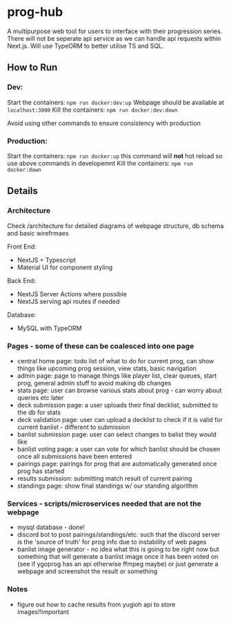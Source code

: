 # prog-hub
A multipurpose web tool for users to interface with their progression series. There will not be seperate api service as we can handle api requests within Next.js. Will use TypeORM to better utilise TS and SQL.

## How to Run

### Dev:
Start the containers: `npm run docker:dev:up`
Webpage should be available at `localhost:3000`
Kill the containers: `npm run docker:dev:down`

Avoid using other commands to ensure consistency with production

### Production:
Start the containers: `npm run docker:up` this command will **not** hot reload so use above commands in developemnt
Kill the containers: `npm run docker:down`

## Details

### Architecture
Check /architecture for detailed diagrams of webpage structure, db schema and basic wirefrmaes

Front End:
- NextJS + Typescript
- Material UI for component styling

Back End:
- NextJS Server Actions where possible
- NextJS serving api routes if needed

Database:
- MySQL with TypeORM

### Pages - some of these can be coalesced into one page
- central home page: todo list of what to do for current prog, can show things like upcoming prog session, view stats, basic navigation
- admin page: page to manage things like player list, clear queues, start prog, general admin stuff to avoid making db changes
- stats page: user can browse various stats about prog - can worry about queries etc later
- deck submission page: a user uploads their final decklist, submitted to the db for stats
- deck validation page: user can upload a decklist to check if it is valid for current banlist - different to submission
- banlist submission page: user can select changes to balist they would like
- banlist voting page: a user can vote for which banlist should be chosen once all submissions have been entered
- pairings page: pairings for prog that are automatically generated once prog has started
- results submission: submitting match result of current pairing
- standings page: show final standings w/ our standing algorithm

### Services - scripts/microservices needed that are not the webpage
- mysql database - done!
- discord bot to post pairings/standings/etc. such that the discord server is the 'source of truth' for prog info due to instability of web pages
- banlist image generator - no idea what this is going to be right now but something that will generate a banlist image once it has been voted on (see if ygoprog has an api otherwise ffmpeg maybe) or just generate a webpage and screenshot the result or something

### Notes 
- figure out how to cache results from yugioh api to store images!!important
